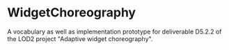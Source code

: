 # WidgetChoreography

A vocabulary as well as implementation prototype for deliverable D5.2.2 of the LOD2 project "Adaptive widget choreography".
